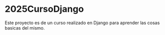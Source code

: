 # 2025CursoDjango
Este proyecto es de un curso realizado en Django para aprender las cosas basicas del mismo.
